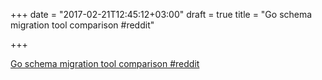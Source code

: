+++
date = "2017-02-21T12:45:12+03:00"
draft = true
title = "Go schema migration tool comparison  #reddit"

+++

<p><a href="https://t.co/Ib9El1eg3l">Go schema migration tool comparison  #reddit</a></p>

